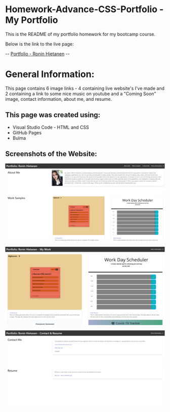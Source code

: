 # Homework-Advance-CSS-Portfolio - My Portfolio
This is the README of my portfolio homework for my bootcamp course.

Below is the link to the live page:

-- [Portfolio - Ronin Hietanen](https://roninhietanen.github.io/Ronin_Hietanen_Portfolio/) --

# General Information:

This page contains 6 image links - 4 containing live website's I've made and 2 containing a link to some nice music on youtube and a "Coming Soon" image, contact information, about me, and resume.

## This page was created using:
- Visual Studio Code - HTML and CSS
- GitHub Pages
- Bulma

## Screenshots of the Website:

![Loading Page](/assets/other/profolioscreenshot.PNG?raw=true "Loading Page")

![My Work Page](/assets/other/profolioscreenshot2.PNG?raw=true "My Work Page")

![Contacts and Resume Page](/assets/other/profolioscreenshot3.PNG?raw=true "Contacts and Resume Page")
